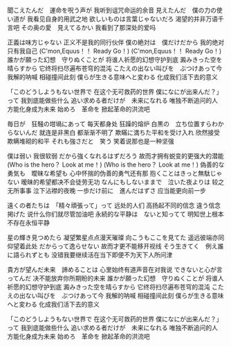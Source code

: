 ﻿聞こえたんだ　運命を呪う声が 
我听到诅咒命运的余音
見えたんだ　僕の力の使い道が 
我看见自身的用武之地
欲しいものは言葉じゃないだろ 
渴望的并非万语千言吧
その奥の愛　見えてるかい 
我看到了那深处的爱吗
 
正義は味方じゃない 
正义不是我的同行伙伴
僕の絶対は　僕だけだから 
我的绝对只有我自己
(C'mon,Equus！！ Ready Go！) 
(C'mon,Equus！！ Ready Go！)
誰かが願った幻想　守りぬくことが 
将谁人祈愿的幻想守护到底
澱みきった空を晴らすから 
它终将扫尽遍布苍穹的混沌
こたえの出ない叫びを　ぶつけあって今 
我解的呐喊 相碰撞间此刻
僕らが生きる意味へと変わる 
化成我们活下去的意义
 
「このどうしようもない世界で 
在这个无可救药的世界
僕になにが出来んだ？」って 
我到底能做些什么
追い求める者だけが　未来になれる 
唯独不断追问的人 方能化身成为未来
始めろ　革命を 
掀起革命的洪流吧
 
毎日が　狂騒の坩堝にあって 
每天都身处 狂躁的熔炉
白黒の　立ち位置すらわからないんだ 
就连是非黑白 都渐渐不明了
欺瞞に満ちた平和を受け入れ 
欣然接受欺瞒堆砌的和平
それも強さだと　笑う 
笑着说那也是一种坚强
 
僕は弱い 
我很软弱
だから強くなれるはずだろう 
故而才拥有蜕变的更强大的潜能
(Who is the hero？ Look at me！) 
(Who is the hero？ Look at me！)
偽善的な勇気も　曖昧な希望も 
心中怀揣的伪善的勇气还有那
抱くことはきっと無駄じゃない 
暧昧的希望都决不会徒劳无功
なんにもしないままで　泣いた夜よりは 
较之无所事事 泣下沾襟的夜晚
一歩だけ前に　進んだはずさ 
应当能更向前一步
 
遠くの者たちは　「精々頑張って」って 
远处的人们 高扬起不同的信念
違う信念　掲げた 
说什么你们就尽管加油吧
永続的な平静は　ないと知ってて 
明知世上根本不存在永恒平静
 
星の輝き見つめたら 
凝望繁星点点漫天璀璨
向こうもここを見てた 
遥远彼端亦同仰望着此处
だからって逸らせない 
故而才更不能移开视线
そう生きてく　例え誰に語られずとも 
没错我要继续活在当下即便不为天下人所问津
 
貴方が望んだ未来　諦めることは 
心里始终有道声音在对我说
できないと心が言ってんだ 
决不能放弃你所期盼的未来
誰かが願った幻想　守りぬくことが 
将谁人祈愿的幻想守护到底
澱みきった空を晴らすから 
它终将扫尽遍布苍穹的混沌
こたえの出ない叫びを　ぶつけあって今 
我解的呐喊 相碰撞间此刻
僕らが生きる意味へと変わる 
化成我们活下去的意义
 
「このどうしようもない世界で 
在这个无可救药的世界
僕になにが出来んだ？」って 
我到底能做些什么
追い求める者だけが　未来になれる 
唯独不断追问的人 方能化身成为未来
始めろ　革命を 
掀起革命的洪流吧
